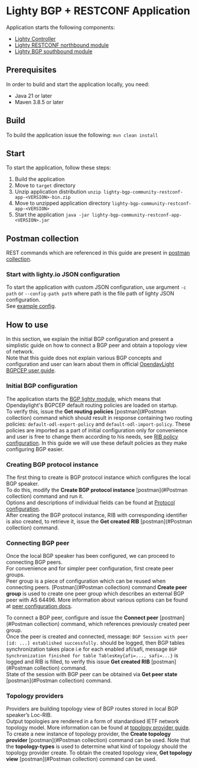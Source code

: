 # Lighty BGP + RESTCONF Application

Application starts the following components:
* [Lighty Controller](../../lighty-core/lighty-controller/README.md)
* [Lighty RESTCONF northbound module](../../lighty-modules/lighty-restconf-nb-community/README.md)
* [Lighty BGP southbound module](../../lighty-modules/lighty-bgp/README.md)

## Prerequisites

In order to build and start the application locally, you need:
* Java 21 or later 
* Maven 3.8.5 or later

## Build

To build the application issue the following:
`mvn clean install`

## Start 

To start the application, follow these steps:
1. Build the application
2. Move to `target` directory
3. Unzip application distribution `unzip lighty-bgp-community-restconf-app-<VERSION>-bin.zip`
4. Move to unzipped application directory `lighty-bgp-community-restconf-app-<VERSION>`
5. Start the application `java -jar lighty-bgp-community-restconf-app-<VERSION>.jar`

## Postman collection

REST commands which are referenced in this guide are present in [postman collection](LIGHTY-BGP.postman_collection.json).

### Start with lighty.io JSON configuration

To start the application with custom JSON configuration, use argument `-c path` or `--config-path path`
where path is the file path of lighty JSON configuration.  
 See [example config](src/main/resources/lightyConfiguration.json).

## How to use
In this section, we explain the initial BGP configuration and present a simplistic guide on how to connect a BGP peer
and obtain a topology view of network.  
Note that this guide does not explain various BGP concepts and configuration and user can learn about them in official
[OpendayLight BGPCEP user guide](https://docs.opendaylight.org/projects/bgpcep/en/latest/bgp/index.html). 

### Initial BGP configuration

The application starts the [BGP lighty module](../../lighty-modules/lighty-bgp/README.md), which means that Opendaylight's BGPCEP
default routing policies are loaded on startup.  
To verify this, issue the **Get routing policies** [postman](#Postman collection) command which should result in response containing two routing policies:
`default-odl-export-policy` and `default-odl-import-policy`.
These policies are imported as a part of initial configuration only for convenience and user is free to change them according
to his needs, see [RIB policy configuration](https://docs.opendaylight.org/projects/bgpcep/en/latest/bgp/bgp-user-guide-rib-config-policies.html).
In this guide we will use these default policies as they make configuring BGP easier.

### Creating BGP protocol instance

The first thing to create is BGP protocol instance which configures the local BGP speaker.  
To do this, modify the **Create BGP protocol instance** [postman](#Postman collection) command and run it.  
Options and descriptions of individual fields can be found at [Protocol configuration](https://docs.opendaylight.org/projects/bgpcep/en/latest/bgp/bgp-user-guide-protocol-configuration.html).  
After creating the BGP protocol instance, RIB with corresponding identifier is also created, to retrieve it, issue the
**Get created RIB** [postman](#Postman collection) command.

### Connecting BGP peer

Once the local BGP speaker has been configured, we can proceed to connecting BGP peers.  
For convenience and for simpler peer configuration, first create peer groups.  
Peer group is a piece of configuration which can be reused when connecting peers. [Postman](#Postman collection) command **Create peer group** is used to
create one peer group which describes an external BGP peer with AS 64496. More information about various options can be found at
[peer configuration docs](https://docs.opendaylight.org/projects/bgpcep/en/latest/bgp/bgp-user-guide-bgp-peering.html).  
  
  
To connect a BGP peer, configure and issue the **Connect peer** [postman](#Postman collection) command, which references
previously created peer group.  
Once the peer is created and connected, message:
`BGP Session with peer [id: ...] established successfully.` should be logged, then BGP tables synchronization takes place i.e
for each enabled afi/safi, message `BGP Synchronization finished for table TablesKey{afi=..., safi=...}` is logged and RIB is filled,
to verify this issue **Get created RIB** [postman](#Postman collection) command.  
State of the session with BGP peer can be obtained via **Get peer state** [postman](#Postman collection) command.

### Topology providers

Providers are building topology view of BGP routes stored in local BGP speaker’s Loc-RIB.  
Output topologies are rendered in a form of standardised IETF network topology model. More information can be found at
[topology provider guide](https://docs.opendaylight.org/projects/bgpcep/en/latest/bgp/bgp-user-guide-topology-provider.html).  
To create a new instance of topology provider, the **Create topology provider** [postman](#Postman collection) command
can be used. Note that the **topology-types** is used to determine what kind of topology should the topology provider create.
To obtain the created topology view, **Get topology view** [postman](#Postman collection) command can be used.
